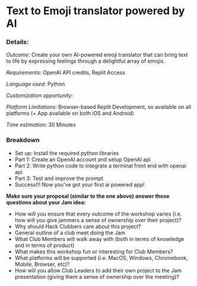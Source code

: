 # Text to Emoji translator powered by AI
### Details:
_Outcome:_ Create your own AI-powered emoji translator that can bring text to life by expressing feelings through a delightful array of emojis.

_Requirements:_ OpenAI API credits, Replit Access

_Language used:_ Python

_Customization opportunity:_ 

_Platform Limitations:_ Browser-based Replit Development, so available on all platforms (+ App available on both iOS and Android)

_Time estimation:_ 30 Minutes

### Breakdown
- Set up: Install the required python libraries
- Part 1: Create an OpenAI account and setup OpenAI api
- Part 2: Write python code to integrate a terminal front end with openai api
- Part 3: Test and improve the prompt
- Success!!! Now you've got your first ai powered app!

**Make sure your proposal (similar to the one above) answer these questions about your Jam idea:**
- How will you ensure that every outcome of the workshop varies (i.e. how will you give jammers a sense of ownership over their project)? 
- Why should Hack Clubbers care about this project?
- General outline of a club meet doing the Jam
- What Club Members will walk away with (both in terms of knowledge and in terms of product)
- What makes this workshop fun or interesting for Club Members?
- What platforms will be supported (i.e. MacOS, Windows, Chromebook, Mobile, Browser, etc)?
- How will you allow Club Leaders to add their own project to the Jam presentation (giving them a sense of ownership over the meeting)?
